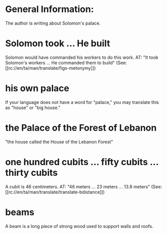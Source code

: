 # General Information:

The author is writing about Solomon's palace.

# Solomon took ... He built

Solomon would have commanded his workers to do this work. AT: "It took Solomon's workers ... He commanded them to build" (See: [[rc://en/ta/man/translate/figs-metonymy]])

# his own palace

If your language does not have a word for "palace," you may translate this as "house" or "big house."

# the Palace of the Forest of Lebanon

"the house called the House of the Lebanon Forest"

# one hundred cubits ... fifty cubits ... thirty cubits

A cubit is 46 centimeters. AT: "46 meters ... 23 meters ... 13.8 meters" (See: [[rc://en/ta/man/translate/translate-bdistance]])

# beams

A beam is a long piece of strong wood used to support walls and roofs.